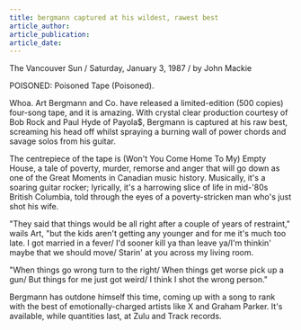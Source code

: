 ```yaml
---
title: bergmann captured at his wildest, rawest best
article_author:
article_publication:
article_date:
---
```

The Vancouver Sun / Saturday, January 3, 1987 / by John Mackie  
  
POISONED: Poisoned Tape (Poisoned).  
  
Whoa. Art Bergmann and Co. have released a limited-edition (500 copies) four-song tape, and it is amazing. With crystal clear production courtesy of Bob Rock and Paul Hyde of Payola$, Bergmann is captured at his raw best, screaming his head off whilst spraying a burning wall of power chords and savage solos from his guitar.  
  
The centrepiece of the tape is (Won't You Come Home To My) Empty House, a tale of poverty, murder, remorse and anger that will go down as one of the Great Moments in Canadian music history. Musically, it's a soaring guitar rocker; lyrically, it's a harrowing slice of life in mid-'80s British Columbia, told through the eyes of a poverty-stricken man who's just shot his wife.  
  
"They said that things would be all right after a couple of years of restraint," wails Art, "but the kids aren't getting any younger and for me it's much too late. I got married in a fever/ I'd sooner kill ya than leave ya/I'm thinkin' maybe that we should move/ Starin' at you across my living room.  
  
"When things go wrong turn to the right/ When things get worse pick up a gun/ But things for me just got weird/ I think I shot the wrong person."  
  
Bergmann has outdone himself this time, coming up with a song to rank with the best of emotionally-charged artists like X and Graham Parker. It's available, while quantities last, at Zulu and Track records.  
